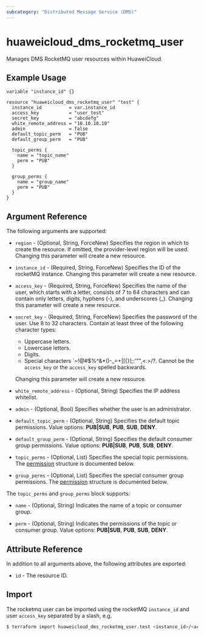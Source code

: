 ```yaml
---
subcategory: "Distributed Message Service (DMS)"
---
```


# huaweicloud_dms_rocketmq_user

Manages DMS RocketMQ user resources within HuaweiCloud.

## Example Usage

```hcl
variable "instance_id" {}

resource "huaweicloud_dms_rocketmq_user" "test" {
  instance_id          = var.instance_id
  access_key           = "user_test"
  secret_key           = "abcdefg"
  white_remote_address = "10.10.10.10"
  admin                = false
  default_topic_perm   = "PUB"
  default_group_perm   = "PUB"
  
  topic_perms {
    name = "topic_name"
    perm = "PUB"
  }
  
  group_perms {
    name = "group_name"
    perm = "PUB"
  }
}
```

## Argument Reference

The following arguments are supported:

* `region` - (Optional, String, ForceNew) Specifies the region in which to create the resource.
  If omitted, the provider-level region will be used. Changing this parameter will create a new resource.

* `instance_id` - (Required, String, ForceNew) Specifies the ID of the rocketMQ instance.
  Changing this parameter will create a new resource.

* `access_key` - (Required, String, ForceNew) Specifies the name of the user, which starts with a letter, consists of 7
  to 64 characters and can contain only letters, digits, hyphens (-), and underscores (_).
  Changing this parameter will create a new resource.

* `secret_key` - (Required, String, ForceNew) Specifies the password of the user. Use 8 to 32 characters. Contain at
  least three of the following character types:
  + Uppercase letters.
  + Lowercase letters.
  + Digits.
  + Special characters \`~!@#$%^&*()-_=+\|[{}];:'"",<.>/?. Cannot be the `access_key` or the `access_key` spelled
    backwards.
  
  Changing this parameter will create a new resource.

* `white_remote_address` - (Optional, String) Specifies the IP address whitelist.

* `admin` - (Optional, Bool) Specifies whether the user is an administrator.

* `default_topic_perm` - (Optional, String) Specifies the default topic permissions.
  Value options: **PUB|SUB**, **PUB**, **SUB**, **DENY**.

* `default_group_perm` - (Optional, String) Specifies the default consumer group permissions.
  Value options: **PUB|SUB**, **PUB**, **SUB**, **DENY**.

* `topic_perms` - (Optional, List) Specifies the special topic permissions.
  The [permission](#DmsRocketMQUser_PermsRef) structure is documented below.

* `group_perms` - (Optional, List) Specifies the special consumer group permissions.
  The [permission](#DmsRocketMQUser_PermsRef) structure is documented below.

<a name="DmsRocketMQUser_PermsRef"></a>
The `topic_perms` and `group_perms` block supports:

* `name` - (Optional, String) Indicates the name of a topic or consumer group.

* `perm` - (Optional, String) Indicates the permissions of the topic or consumer group.
  Value options: **PUB|SUB**, **PUB**, **SUB**, **DENY**.

## Attribute Reference

In addition to all arguments above, the following attributes are exported:

* `id` - The resource ID.

## Import

The rocketmq user can be imported using the rocketMQ `instance_id` and user `access_key` separated by a slash, e.g.

```bash
$ terraform import huaweicloud_dms_rocketmq_user.test <instance_id>/<access_key>
```
